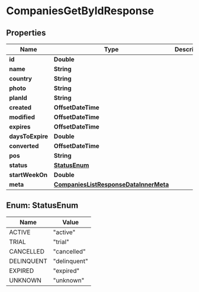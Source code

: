 

# CompaniesGetByIdResponse


## Properties

| Name | Type | Description | Notes |
|------------ | ------------- | ------------- | -------------|
|**id** | **Double** |  |  |
|**name** | **String** |  |  |
|**country** | **String** |  |  |
|**photo** | **String** |  |  |
|**planId** | **String** |  |  |
|**created** | **OffsetDateTime** |  |  |
|**modified** | **OffsetDateTime** |  |  |
|**expires** | **OffsetDateTime** |  |  |
|**daysToExpire** | **Double** |  |  |
|**converted** | **OffsetDateTime** |  |  |
|**pos** | **String** |  |  |
|**status** | [**StatusEnum**](#StatusEnum) |  |  |
|**startWeekOn** | **Double** |  |  |
|**meta** | [**CompaniesListResponseDataInnerMeta**](CompaniesListResponseDataInnerMeta.md) |  |  [optional] |



## Enum: StatusEnum

| Name | Value |
|---- | -----|
| ACTIVE | &quot;active&quot; |
| TRIAL | &quot;trial&quot; |
| CANCELLED | &quot;cancelled&quot; |
| DELINQUENT | &quot;delinquent&quot; |
| EXPIRED | &quot;expired&quot; |
| UNKNOWN | &quot;unknown&quot; |



